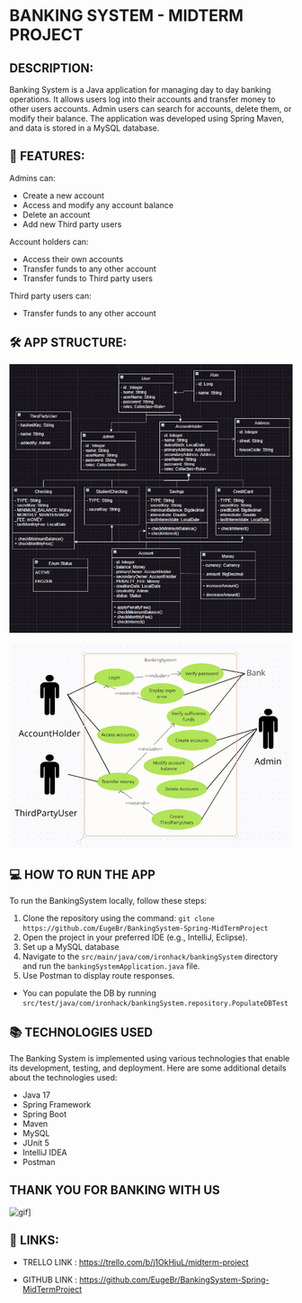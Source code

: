 
# BANKING SYSTEM - MIDTERM PROJECT

## DESCRIPTION:

Banking System is a Java application for managing day to day banking operations. 
It allows users log into their accounts and transfer money to other users accounts. Admin users can search for accounts, delete them, or modify their balance.
The application was developed using Spring Maven, and data is stored in a MySQL database.

## 🚀 FEATURES:

Admins can:
- Create a new account
- Access and modify any account balance
- Delete an account
- Add new Third party users

Account holders can:
- Access their own accounts
- Transfer funds to any other account
- Transfer funds to Third party users

Third party users can:
- Transfer funds to any other account

## 🛠️ APP STRUCTURE:

![classDiagram](src/classDiagramMidTerm.png)

![useCase](src/useCaseMidTerm.png)

## 💻 HOW TO RUN THE APP 

To run the BankingSystem locally, follow these steps:

1. Clone the repository using the command: `git clone https://github.com/EugeBr/BankingSystem-Spring-MidTermProject`
2. Open the project in your preferred IDE (e.g., IntelliJ, Eclipse).
3. Set up a MySQL database
4. Navigate to the `src/main/java/com/ironhack/bankingSystem` directory and run the `bankingSystemApplication.java` file.
5. Use Postman to display route responses.

- You can populate the DB by running `src/test/java/com/ironhack/bankingSystem.repository.PopulateDBTest`

## 📚 TECHNOLOGIES USED

The Banking System is implemented using various technologies that enable its development, testing, and deployment. Here are some additional details about the technologies used:

- Java 17 
- Spring Framework 
- Spring Boot 
- Maven 
- MySQL 
- JUnit 5 
- IntelliJ IDEA 
- Postman

## THANK YOU FOR BANKING WITH US

![gif](https://media.giphy.com/media/BA28qGhNLSZ6U/giphy.gif)]

## 👥 LINKS:
- TRELLO LINK : https://trello.com/b/j1OkHjuL/midterm-project

- GITHUB LINK : https://github.com/EugeBr/BankingSystem-Spring-MidTermProject

